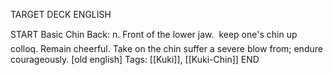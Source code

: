 TARGET DECK
ENGLISH

START
Basic
Chin
Back: n. Front of the lower jaw.  keep one's chin up colloq. Remain cheerful. Take on the chin suffer a severe blow from; endure courageously. [old english]
Tags: [[Kuki]], [[Kuki-Chin]]
END
